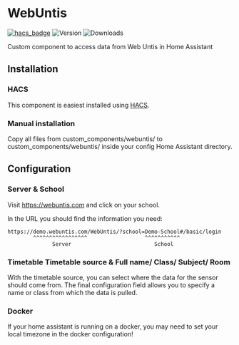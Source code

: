 # WebUntis
[![hacs_badge](https://img.shields.io/badge/HACS-Default-orange.svg)](https://github.com/custom-components/hacs)
![Version](https://img.shields.io/github/v/release/JonasJoKuJonas/homeassistant-WebUntis)
![Downloads](https://img.shields.io/github/downloads/JonasJoKuJonas/homeassistant-WebUntis/total)

Custom component to access data from Web Untis in Home Assistant

## Installation

### HACS

This component is easiest installed using [HACS](https://github.com/custom-components/hacs).

### Manual installation

Copy all files from custom_components/webuntis/ to custom_components/webuntis/ inside your config Home Assistant directory.


## Configuration

### Server & School
Visit https://webuntis.com and click on your school.

In the URL you should find the information you need:
```
https://demo.webuntis.com/WebUntis/?school=Demo-School#/basic/login
        ^^^^^^^^^^^^^^^^^                  ^^^^^^^^^^^
              Server                          School
```

### Timetable Timetable source & Full name/ Class/ Subject/ Room
With the timetable source, you can select where the data for the sensor should come from.
The final configuration field allows you to specify a name or class from which the data is pulled.

### Docker
If your home assistant is running on a docker, you may need to set your local timezone in the docker configuration!
